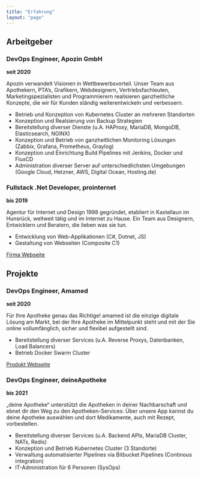 ```yaml
---
title: "Erfahrung"
layout: "page"
---
```


## Arbeitgeber
### DevOps Engineer, Apozin GmbH
**seit 2020**

Apozin verwandelt Visionen in Wettbewerbsvorteil. Unser Team aus Apothekern, PTA’s, Grafikern, Webdesignern, Vertriebsfachleuten, Marketingspezialisten und Programmierern realisieren ganzheitliche Konzepte, die wir für Kunden ständig weiterentwickeln und verbessern.

- Betrieb und Konzeption von Kubernetes Cluster an mehreren Standorten
- Konzeption und Realsierung von Backup Strategien
- Bereitstellung diverser Dienste (u.A. HAProxy, MariaDB, MongoDB, Elasticsearch, NGINX)
- Konzeption und Betrieb von ganzheitlichen Monitoring Lösungen (Zabbix, Grafana, Prometheus, Graylog)
- Konzeption und Einrichtung Build Pipelines mit Jenkins, Docker und FluxCD
- Administration diverser Server auf unterschiedlichsten Umgebungen (Google Cloud, Hetzner, AWS, Digital Ocean, Hosting.de)

### Fullstack .Net Developer, prointernet
**bis 2019**

Agentur für Internet und Design 1998 gegründet, etabliert in Kastellaun im Hunsrück, weltweit tätig und im Internet zu Hause. Ein Team aus Designern, Entwicklern und Beratern, die lieben was sie tun.

- Entwicklung von Web-Applikationen (C#, Dotnet, JS)
- Gestaltung von Webseiten (Composite C1)

[Firma Webseite](https://www.prointernet.de/)


## Projekte

### DevOps Engineer, Amamed
**seit 2020**

Für Ihre Apotheke genau das Richtige! amamed ist die einzige digitale Lösung am Markt, bei der Ihre Apotheke im Mittelpunkt steht und mit der Sie online vollumfänglich, sicher und flexibel aufgestellt sind.

 - Bereitstellung diverser Services (u.A. Reverse Proxys, Datenbanken, Load Balancers)
 - Betrieb Docker Swarm Cluster

[Produkt Webseite](https://www.amamed.de/)

### DevOps Engineer, deineApotheke
**bis 2021**

„deine Apotheke“ unterstützt die Apotheken in deiner Nachbarschaft und ebnet dir den Weg zu den Apotheken-Services: Über unsere App kannst du deine Apotheke auswählen und dort Medikamente, auch mit Rezept, vorbestellen.

 - Bereitstellung diverser Services (u.A. Backend APIs, MariaDB Cluster, NATs, Redis)
 - Konzeption und Betrieb Kubernetes Cluster (3 Standorte)
 - Verwaltung automatisierter Pipelines via Bitbucket Pipelines (Continous integration)
 - IT-Administration für 6 Personen (SysOps)